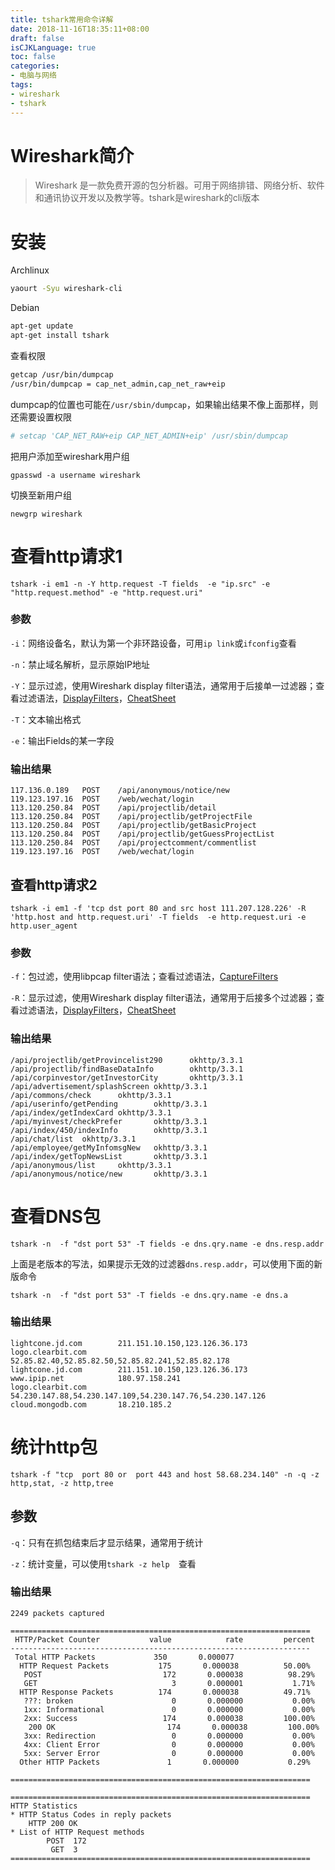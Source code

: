 ```yaml
---
title: tshark常用命令详解
date: 2018-11-16T18:35:11+08:00
draft: false
isCJKLanguage: true
toc: false
categories:
- 电脑与网络
tags:
- wireshark
- tshark
---
```



# Wireshark简介

> Wireshark 是一款免费开源的包分析器。可用于网络排错、网络分析、软件和通讯协议开发以及教学等。tshark是wireshark的cli版本



# 安装

Archlinux

```bash
yaourt -Syu wireshark-cli
```



Debian

```bash
apt-get update
apt-get install tshark
```



查看权限

```bash
getcap /usr/bin/dumpcap
/usr/bin/dumpcap = cap_net_admin,cap_net_raw+eip
```

dumpcap的位置也可能在`/usr/sbin/dumpcap`，如果输出结果不像上面那样，则还需要设置权限

```bash
# setcap 'CAP_NET_RAW+eip CAP_NET_ADMIN+eip' /usr/sbin/dumpcap
```

把用户添加至wireshark用户组

```
gpasswd -a username wireshark
```

切换至新用户组

```
newgrp wireshark
```





# 查看http请求1

```
tshark -i em1 -n -Y http.request -T fields  -e "ip.src" -e "http.request.method" -e "http.request.uri"
```
### 参数

`-i`：网络设备名，默认为第一个非环路设备，可用`ip link`或`ifconfig`查看

`-n`：禁止域名解析，显示原始IP地址

`-Y`：显示过滤，使用Wireshark display filter语法，通常用于后接单一过滤器；查看过滤语法，[DisplayFilters](https://wiki.wireshark.org/DisplayFilters)，[CheatSheet](http://packetlife.net/blog/2008/oct/18/cheat-sheets-tcpdump-and-wireshark/)

`-T`：文本输出格式

`-e`：输出Fields的某一字段

### 输出结果

```
117.136.0.189   POST    /api/anonymous/notice/new
119.123.197.16  POST    /web/wechat/login
113.120.250.84  POST    /api/projectlib/detail
113.120.250.84  POST    /api/projectlib/getProjectFile
113.120.250.84  POST    /api/projectlib/getBasicProject
113.120.250.84  POST    /api/projectlib/getGuessProjectList
113.120.250.84  POST    /api/projectcomment/commentlist
119.123.197.16  POST    /web/wechat/login
```







## 查看http请求2


```
tshark -i em1 -f 'tcp dst port 80 and src host 111.207.128.226' -R 'http.host and http.request.uri' -T fields  -e http.request.uri -e http.user_agent
```
### 参数

`-f`：包过滤，使用libpcap filter语法；查看过滤语法，[CaptureFilters](https://wiki.wireshark.org/CaptureFilters)

`-R`：显示过滤，使用Wireshark display filter语法，通常用于后接多个过滤器；查看过滤语法，[DisplayFilters](https://wiki.wireshark.org/DisplayFilters)，[CheatSheet](http://packetlife.net/blog/2008/oct/18/cheat-sheets-tcpdump-and-wireshark/)

### 输出结果

```
/api/projectlib/getProvincelist290      okhttp/3.3.1
/api/projectlib/findBaseDataInfo        okhttp/3.3.1
/api/corpinvestor/getInvestorCity       okhttp/3.3.1
/api/advertisement/splashScreen okhttp/3.3.1
/api/commons/check      okhttp/3.3.1
/api/userinfo/getPending        okhttp/3.3.1
/api/index/getIndexCard okhttp/3.3.1
/api/myinvest/checkPrefer       okhttp/3.3.1
/api/index/450/indexInfo        okhttp/3.3.1
/api/chat/list  okhttp/3.3.1
/api/employee/getMyInfomsgNew   okhttp/3.3.1
/api/index/getTopNewsList       okhttp/3.3.1
/api/anonymous/list     okhttp/3.3.1
/api/anonymous/notice/new       okhttp/3.3.1
```



# 查看DNS包

```
tshark -n  -f "dst port 53" -T fields -e dns.qry.name -e dns.resp.addr
```
上面是老版本的写法，如果提示无效的过滤器`dns.resp.addr`，可以使用下面的新版命令
```
tshark -n  -f "dst port 53" -T fields -e dns.qry.name -e dns.a
```

### 输出结果

```
lightcone.jd.com        211.151.10.150,123.126.36.173
logo.clearbit.com       52.85.82.40,52.85.82.50,52.85.82.241,52.85.82.178
lightcone.jd.com        211.151.10.150,123.126.36.173
www.ipip.net    		180.97.158.241
logo.clearbit.com       54.230.147.88,54.230.147.109,54.230.147.76,54.230.147.126
cloud.mongodb.com       18.210.185.2
```



# 统计http包

```
tshark -f "tcp  port 80 or  port 443 and host 58.68.234.140" -n -q -z http,stat, -z http,tree
```
## 参数

`-q`：只有在抓包结束后才显示结果，通常用于统计

`-z`：统计变量，可以使用`tshark -z help  `查看

### 输出结果

```
2249 packets captured

===================================================================
 HTTP/Packet Counter           value            rate         percent
-------------------------------------------------------------------
 Total HTTP Packets             350       0.000077                
  HTTP Request Packets           175       0.000038          50.00%
   POST                           172       0.000038          98.29%
   GET                              3       0.000001           1.71%
  HTTP Response Packets          174       0.000038          49.71%
   ???: broken                      0       0.000000           0.00%
   1xx: Informational               0       0.000000           0.00%
   2xx: Success                   174       0.000038         100.00%
    200 OK                         174       0.000038         100.00%
   3xx: Redirection                 0       0.000000           0.00%
   4xx: Client Error                0       0.000000           0.00%
   5xx: Server Error                0       0.000000           0.00%
  Other HTTP Packets               1       0.000000           0.29%

===================================================================

===================================================================
HTTP Statistics
* HTTP Status Codes in reply packets
    HTTP 200 OK
* List of HTTP Request methods
        POST  172 
         GET  3 
===================================================================
```

